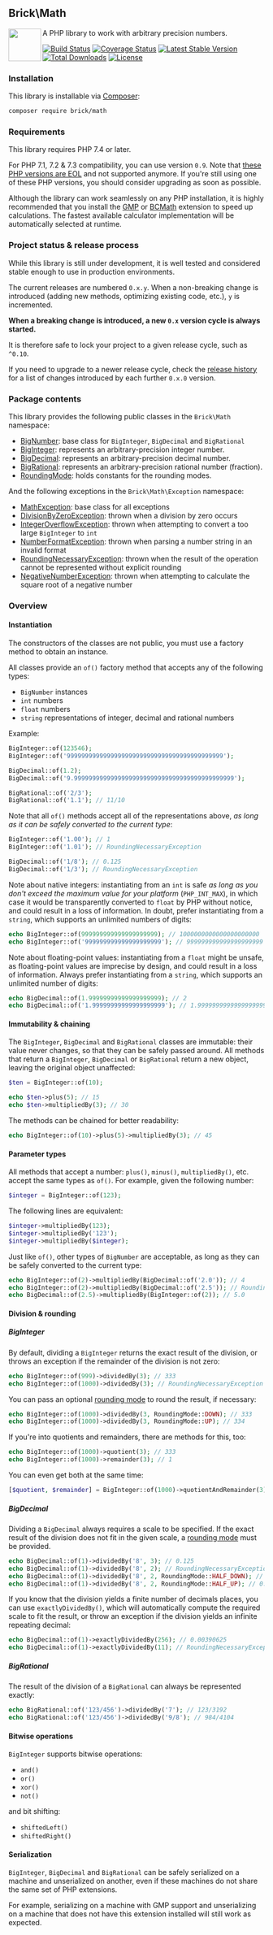 ## Brick\Math

<img src="https://raw.githubusercontent.com/brick/brick/master/logo.png" alt="" align="left" height="64">

A PHP library to work with arbitrary precision numbers.

[![Build Status](https://github.com/brick/math/workflows/CI/badge.svg)](https://github.com/brick/math/actions)
[![Coverage Status](https://coveralls.io/repos/github/brick/math/badge.svg?branch=master)](https://coveralls.io/github/brick/math?branch=master)
[![Latest Stable Version](https://poser.pugx.org/brick/math/v/stable)](https://packagist.org/packages/brick/math)
[![Total Downloads](https://poser.pugx.org/brick/math/downloads)](https://packagist.org/packages/brick/math)
[![License](https://img.shields.io/badge/license-MIT-blue.svg)](http://opensource.org/licenses/MIT)

### Installation

This library is installable via [Composer](https://getcomposer.org/):

```bash
composer require brick/math
```

### Requirements

This library requires PHP 7.4 or later.

For PHP 7.1, 7.2 & 7.3 compatibility, you can use version `0.9`. Note that [these PHP versions are EOL](http://php.net/supported-versions.php) and not supported anymore. If you're still using one of these PHP versions, you should consider upgrading as soon as possible.

Although the library can work seamlessly on any PHP installation, it is highly recommended that you install the
[GMP](http://php.net/manual/en/book.gmp.php) or [BCMath](http://php.net/manual/en/book.bc.php) extension
to speed up calculations. The fastest available calculator implementation will be automatically selected at runtime.

### Project status & release process

While this library is still under development, it is well tested and considered stable enough to use in production
environments.

The current releases are numbered `0.x.y`. When a non-breaking change is introduced (adding new methods, optimizing
existing code, etc.), `y` is incremented.

**When a breaking change is introduced, a new `0.x` version cycle is always started.**

It is therefore safe to lock your project to a given release cycle, such as `^0.10`.

If you need to upgrade to a newer release cycle, check the [release history](https://github.com/brick/math/releases)
for a list of changes introduced by each further `0.x.0` version.

### Package contents

This library provides the following public classes in the `Brick\Math` namespace:

- [BigNumber](https://github.com/brick/math/blob/0.10.0/src/BigNumber.php): base class for `BigInteger`, `BigDecimal` and `BigRational`
- [BigInteger](https://github.com/brick/math/blob/0.10.0/src/BigInteger.php): represents an arbitrary-precision integer number.
- [BigDecimal](https://github.com/brick/math/blob/0.10.0/src/BigDecimal.php): represents an arbitrary-precision decimal number.
- [BigRational](https://github.com/brick/math/blob/0.10.0/src/BigRational.php): represents an arbitrary-precision rational number (fraction).
- [RoundingMode](https://github.com/brick/math/blob/0.10.0/src/RoundingMode.php): holds constants for the rounding modes.

And the following exceptions in the `Brick\Math\Exception` namespace:

- [MathException](https://github.com/brick/math/blob/0.10.0/src/Exception/MathException.php): base class for all exceptions
- [DivisionByZeroException](https://github.com/brick/math/blob/0.10.0/src/Exception/DivisionByZeroException.php): thrown when a division by zero occurs
- [IntegerOverflowException](https://github.com/brick/math/blob/0.10.0/src/Exception/IntegerOverflowException.php): thrown when attempting to convert a too large `BigInteger` to `int`
- [NumberFormatException](https://github.com/brick/math/blob/0.10.0/src/Exception/NumberFormatException.php): thrown when parsing a number string in an invalid format
- [RoundingNecessaryException](https://github.com/brick/math/blob/0.10.0/src/Exception/RoundingNecessaryException.php): thrown when the result of the operation cannot be represented without explicit rounding
- [NegativeNumberException](https://github.com/brick/math/blob/0.10.0/src/Exception/NegativeNumberException.php): thrown when attempting to calculate the square root of a negative number

### Overview

#### Instantiation

The constructors of the classes are not public, you must use a factory method to obtain an instance.

All classes provide an `of()` factory method that accepts any of the following types:

- `BigNumber` instances
- `int` numbers
- `float` numbers
- `string` representations of integer, decimal and rational numbers

Example:

```php
BigInteger::of(123546);
BigInteger::of('9999999999999999999999999999999999999999999');

BigDecimal::of(1.2);
BigDecimal::of('9.99999999999999999999999999999999999999999999');

BigRational::of('2/3');
BigRational::of('1.1'); // 11/10
```

Note that all `of()` methods accept all of the representations above, *as long as it can be safely converted to
the current type*:

```php
BigInteger::of('1.00'); // 1
BigInteger::of('1.01'); // RoundingNecessaryException

BigDecimal::of('1/8'); // 0.125
BigDecimal::of('1/3'); // RoundingNecessaryException
```

Note about native integers: instantiating from an `int` is safe *as long as you don't exceed the maximum
value for your platform* (`PHP_INT_MAX`), in which case it would be transparently converted to `float` by PHP without
notice, and could result in a loss of information. In doubt, prefer instantiating from a `string`, which supports
an unlimited numbers of digits:

```php
echo BigInteger::of(999999999999999999999); // 1000000000000000000000
echo BigInteger::of('999999999999999999999'); // 999999999999999999999
```

Note about floating-point values: instantiating from a `float` might be unsafe, as floating-point values are
imprecise by design, and could result in a loss of information. Always prefer instantiating from a `string`, which
supports an unlimited number of digits:

```php
echo BigDecimal::of(1.99999999999999999999); // 2
echo BigDecimal::of('1.99999999999999999999'); // 1.99999999999999999999
```

#### Immutability & chaining

The `BigInteger`, `BigDecimal` and `BigRational` classes are immutable: their value never changes,
so that they can be safely passed around. All methods that return a `BigInteger`, `BigDecimal` or `BigRational`
return a new object, leaving the original object unaffected:

```php
$ten = BigInteger::of(10);

echo $ten->plus(5); // 15
echo $ten->multipliedBy(3); // 30
```

The methods can be chained for better readability:

```php
echo BigInteger::of(10)->plus(5)->multipliedBy(3); // 45
```

#### Parameter types

All methods that accept a number: `plus()`, `minus()`, `multipliedBy()`, etc. accept the same types as `of()`.
For example, given the following number:

```php
$integer = BigInteger::of(123);
```

The following lines are equivalent:

```php
$integer->multipliedBy(123);
$integer->multipliedBy('123');
$integer->multipliedBy($integer);
```

Just like `of()`, other types of `BigNumber` are acceptable, as long as they can be safely converted to the current type:

```php
echo BigInteger::of(2)->multipliedBy(BigDecimal::of('2.0')); // 4
echo BigInteger::of(2)->multipliedBy(BigDecimal::of('2.5')); // RoundingNecessaryException
echo BigDecimal::of(2.5)->multipliedBy(BigInteger::of(2)); // 5.0
```

#### Division & rounding

##### BigInteger

By default, dividing a `BigInteger` returns the exact result of the division, or throws an exception if the remainder
of the division is not zero:

```php
echo BigInteger::of(999)->dividedBy(3); // 333
echo BigInteger::of(1000)->dividedBy(3); // RoundingNecessaryException
```

You can pass an optional [rounding mode](https://github.com/brick/math/blob/0.10.0/src/RoundingMode.php) to round the result, if necessary:

```php
echo BigInteger::of(1000)->dividedBy(3, RoundingMode::DOWN); // 333
echo BigInteger::of(1000)->dividedBy(3, RoundingMode::UP); // 334
```

If you're into quotients and remainders, there are methods for this, too:

```php
echo BigInteger::of(1000)->quotient(3); // 333
echo BigInteger::of(1000)->remainder(3); // 1
```

You can even get both at the same time:

```php
[$quotient, $remainder] = BigInteger::of(1000)->quotientAndRemainder(3);
```

##### BigDecimal

Dividing a `BigDecimal` always requires a scale to be specified. If the exact result of the division does not fit in
the given scale, a [rounding mode](https://github.com/brick/math/blob/0.10.0/src/RoundingMode.php) must be provided.

```php
echo BigDecimal::of(1)->dividedBy('8', 3); // 0.125
echo BigDecimal::of(1)->dividedBy('8', 2); // RoundingNecessaryException
echo BigDecimal::of(1)->dividedBy('8', 2, RoundingMode::HALF_DOWN); // 0.12
echo BigDecimal::of(1)->dividedBy('8', 2, RoundingMode::HALF_UP); // 0.13
```

If you know that the division yields a finite number of decimals places, you can use `exactlyDividedBy()`, which will
automatically compute the required scale to fit the result, or throw an exception if the division yields an infinite
repeating decimal:

```php
echo BigDecimal::of(1)->exactlyDividedBy(256); // 0.00390625
echo BigDecimal::of(1)->exactlyDividedBy(11); // RoundingNecessaryException
```

##### BigRational

The result of the division of a `BigRational` can always be represented exactly:

```php
echo BigRational::of('123/456')->dividedBy('7'); // 123/3192
echo BigRational::of('123/456')->dividedBy('9/8'); // 984/4104
```

#### Bitwise operations

`BigInteger` supports bitwise operations:

- `and()`
- `or()`
- `xor()`
- `not()`

and bit shifting:

- `shiftedLeft()`
- `shiftedRight()`

#### Serialization

`BigInteger`, `BigDecimal` and `BigRational` can be safely serialized on a machine and unserialized on another,
even if these machines do not share the same set of PHP extensions.

For example, serializing on a machine with GMP support and unserializing on a machine that does not have this extension
installed will still work as expected.
